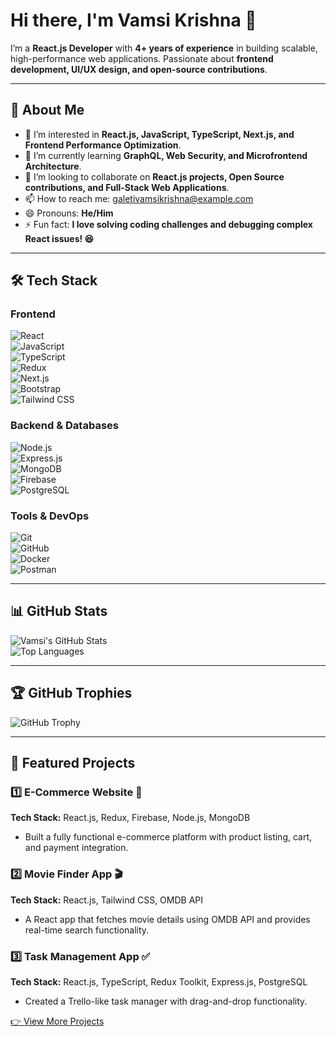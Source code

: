 # Hi there, I'm Vamsi Krishna 👋  

I’m a **React.js Developer** with **4+ years of experience** in building scalable, high-performance web applications. Passionate about **frontend development, UI/UX design, and open-source contributions**.  

---

## 🚀 About Me  

- 👀 I’m interested in **React.js, JavaScript, TypeScript, Next.js, and Frontend Performance Optimization**.  
- 🌱 I’m currently learning **GraphQL, Web Security, and Microfrontend Architecture**.  
- 💞️ I’m looking to collaborate on **React.js projects, Open Source contributions, and Full-Stack Web Applications**.  
- 📫 How to reach me: [galetivamsikrishna@example.com](mailto:galetivamsikrishna@example.com)  
- 😄 Pronouns: **He/Him**  
- ⚡ Fun fact: **I love solving coding challenges and debugging complex React issues! 😆**  

---

## 🛠️ Tech Stack  

### **Frontend**  
![React](https://img.shields.io/badge/React-61DAFB?style=for-the-badge&logo=react&logoColor=white)  
![JavaScript](https://img.shields.io/badge/JavaScript-F7DF1E?style=for-the-badge&logo=javascript&logoColor=black)  
![TypeScript](https://img.shields.io/badge/TypeScript-3178C6?style=for-the-badge&logo=typescript&logoColor=white)  
![Redux](https://img.shields.io/badge/Redux-764ABC?style=for-the-badge&logo=redux&logoColor=white)  
![Next.js](https://img.shields.io/badge/Next.js-000000?style=for-the-badge&logo=next.js&logoColor=white)  
![Bootstrap](https://img.shields.io/badge/Bootstrap-7952B3?style=for-the-badge&logo=bootstrap&logoColor=white)  
![Tailwind CSS](https://img.shields.io/badge/TailwindCSS-38B2AC?style=for-the-badge&logo=tailwind-css&logoColor=white)  

### **Backend & Databases**  
![Node.js](https://img.shields.io/badge/Node.js-43853D?style=for-the-badge&logo=node.js&logoColor=white)  
![Express.js](https://img.shields.io/badge/Express.js-000000?style=for-the-badge&logo=express&logoColor=white)  
![MongoDB](https://img.shields.io/badge/MongoDB-4EA94B?style=for-the-badge&logo=mongodb&logoColor=white)  
![Firebase](https://img.shields.io/badge/Firebase-FFCA28?style=for-the-badge&logo=firebase&logoColor=black)  
![PostgreSQL](https://img.shields.io/badge/PostgreSQL-336791?style=for-the-badge&logo=postgresql&logoColor=white)  

### **Tools & DevOps**  
![Git](https://img.shields.io/badge/Git-F05032?style=for-the-badge&logo=git&logoColor=white)  
![GitHub](https://img.shields.io/badge/GitHub-181717?style=for-the-badge&logo=github&logoColor=white)  
![Docker](https://img.shields.io/badge/Docker-2496ED?style=for-the-badge&logo=docker&logoColor=white)  
![Postman](https://img.shields.io/badge/Postman-FF6C37?style=for-the-badge&logo=postman&logoColor=white)  

---

## 📊 GitHub Stats  

![Vamsi's GitHub Stats](https://github-readme-stats.vercel.app/api?username=GaletiVamsiKrishna&show_icons=true&theme=radical)  
![Top Languages](https://github-readme-stats.vercel.app/api/top-langs/?username=GaletiVamsiKrishna&layout=compact&theme=radical)  

---

## 🏆 GitHub Trophies  

![GitHub Trophy](https://github-profile-trophy.vercel.app/?username=GaletiVamsiKrishna&theme=radical)  

---

## 📌 Featured Projects  

### 1️⃣ **E-Commerce Website** 🛒  
**Tech Stack:** React.js, Redux, Firebase, Node.js, MongoDB  
- Built a fully functional e-commerce platform with product listing, cart, and payment integration.  

### 2️⃣ **Movie Finder App** 🎬  
**Tech Stack:** React.js, Tailwind CSS, OMDB API  
- A React app that fetches movie details using OMDB API and provides real-time search functionality.  

### 3️⃣ **Task Management App** ✅  
**Tech Stack:** React.js, TypeScript, Redux Toolkit, Express.js, PostgreSQL  
- Created a Trello-like task manager with drag-and-drop functionality.  

[👉 View More Projects](https://github.com/GaletiVamsiKrishna?tab=repositories)  
